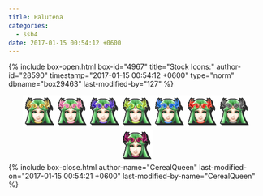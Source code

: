 ```yaml
---
title: Palutena
categories:
  - ssb4
date: 2017-01-15 00:54:12 +0600
---
```

{% include box-open.html box-id="4967" title="Stock Icons:" author-id="28590" timestamp="2017-01-15 00:54:12 +0600" type="norm" dbname="box29463" last-modified-by="127" %}
<center><img src="Stock_1.png" /><img src="Stock_2.png" /><img src="Stock_3.png" /><img src="Stock_4.png" /><img src="Stock_5.png" /><img src="Stock_6.png" /><img src="Stock_7.png" /><img src="Stock_8.png" /></center>
{% include box-close.html author-name="CerealQueen" last-modified-on="2017-01-15 00:54:21 +0600" last-modified-by-name="CerealQueen" %}
